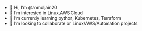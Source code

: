 - 👋 Hi, I’m @anmoljain20
- 👀 I’m interested in Linux,AWS Cloud
- 🌱 I’m currently learning python, Kubernetes, Terraform
- 💞️ I’m looking to collaborate on Linux/AWS/Automation projects

<!---
anmoljain20/anmoljain20 is a ✨ special ✨ repository because its `README.md` (this file) appears on your GitHub profile.
You can click the Preview link to take a look at your changes.
--->
